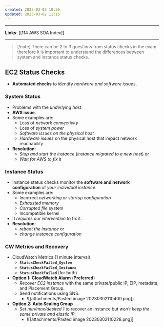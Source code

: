 ```yaml
---
created: 2023-03-02 10:56
updated: 2023-03-02 11:15
---
```

---
**Links**: [[114 AWS SOA Index]]

---
> [!note] There can be 2 to 3 questions from status checks in the exam therefore it is important to understand the differences between system and instance status checks.

## EC2 Status Checks
- **Automated checks** to identify *hardware and software issues*.

### System Status
- Problems with the *underlying host*. 
- **AWS issue**.
- Some examples are: 
	- Loss of *network connectivity*
	- Loss of *system power*
	- *Software issues on the physical host*
	- *Hardware issues* on the physical host that impact network reachability
- **Resolution**: 
	- *Stop and start the instance* (*instance migrated to a new host*) or 
	- *Wait for AWS to fix it*

### Instance Status
- Instance status checks monitor the **software and network configuration** of _your individual instance_.
- Some examples are:
	- Incorrect *networking or startup configuration*
	- *Exhausted memory*
	- *Corrupted file* system
	- Incompatible kernel
- It *requires our intervention* to fix it.
- **Resolution**: 
	- *reboot the instance* or 
	- *change instance configuration*

### CW Metrics and Recovery
- CloudWatch Metrics (1 minute interval)
	- **`StatusCheckFailed_System`**
	- **`StatusCheckFailed_Instance`**
	- **`StatusCheckFailed`** (for both)
- **Option 1: CloudWatch Alarm** (**Preferred**)
	- *Recover EC2 instance* with the same private/public IP, EIP, metadata, and Placement Group.
	- Send notifications using SNS.
		- ![[attachments/Pasted image 20230302110400.png]]
- **Option 2: Auto Scaling Group**
	- Set *min/max/desired 1* to recover an instance but *won't keep the same private and elastic IP*.
		- ![[attachments/Pasted image 20230302110228.png]]